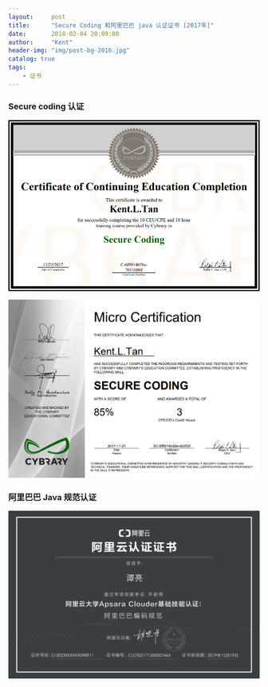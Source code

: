 ```yaml
---
layout:     post
title:      "Secure Coding 和阿里巴巴 java 认证证书 [2017年]"
date:       2018-02-04 20:09:00
author:     "Kent"
header-img: "img/post-bg-2016.jpg"
catalog: true
tags:
    - 证书
---
```


### Secure coding 认证

![Secure_coding](/img/2018-02-04-certificate_in_2017/secure_coding_1.png)

![Secure_coding](/img/2018-02-04-certificate_in_2017/secure_coding_2.png)

### 阿里巴巴 Java 规范认证

![alibaba_java](/img/2018-02-04-certificate_in_2017/alibaba_java.jpg)